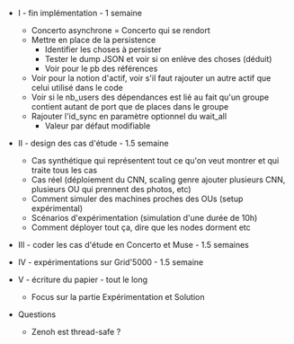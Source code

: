 - I - fin implémentation - 1 semaine

  - Concerto asynchrone = Concerto qui se rendort
  - Mettre en place de la persistence
    - Identifier les choses à persister
    - Tester le dump JSON et voir si on enlève des choses (déduit)
    - Voir pour le pb des références
  - Voir pour la notion d'actif, voir s'il faut rajouter un autre actif que celui utilisé dans le code
  - Voir si le nb_users des dépendances est lié au fait qu'un groupe contient autant de port que de places dans le groupe
  - Rajouter l'id_sync en paramètre optionnel du wait_all
    - Valeur par défaut modifiable

- II - design des cas d'étude - 1.5 semaine
  - Cas synthétique qui représentent tout ce qu'on veut montrer et qui traite tous les cas
  - Cas réel (déploiement du CNN, scaling genre ajouter plusieurs CNN, plusieurs OU qui prennent des photos, etc)
  - Comment simuler des machines proches des OUs (setup expérimental)
  - Scénarios d'expérimentation (simulation d'une durée de 10h)
  - Comment déployer tout ça, dire que les nodes dorment etc
- III - coder les cas d'étude en Concerto et Muse - 1.5 semaines
- IV - expérimentations sur Grid'5000 - 1.5 semaine
- V - écriture du papier - tout le long
  - Focus sur la partie Expérimentation et Solution

- Questions
  - Zenoh est thread-safe ?